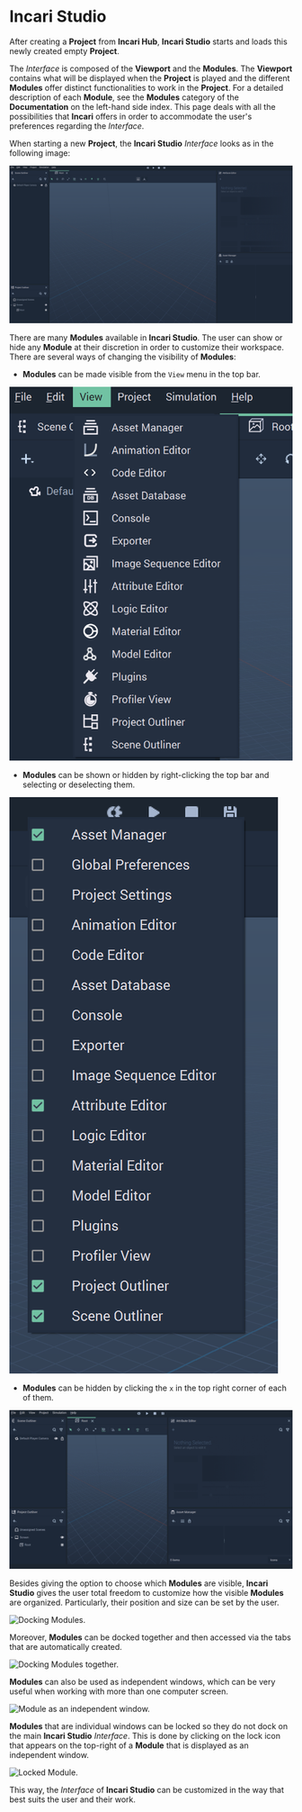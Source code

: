 # Incari Studio

After creating a **Project** from **Incari Hub**, **Incari Studio** starts and loads this newly created empty **Project**.

The *Interface* is composed of the **Viewport** and the **Modules**. The **Viewport** contains what will be displayed when the **Project** is played and the different **Modules** offer distinct functionalities to work in the **Project**. For a detailed description of each **Module**, see the **Modules** category of the **Documentation** on the left-hand side index. This page deals with all the possibilities that **Incari** offers in order to accommodate the user's preferences regarding the *Interface*.  

When starting a new **Project**, the **Incari Studio** *Interface* looks as in the following image:

![Incari Studio Project on start](../../.gitbook/assets/incaristudioimage1.png)

There are many **Modules** available in **Incari Studio**. The user can show or hide any **Module** at their discretion in order to customize their workspace. There are several ways of changing the visibility of **Modules**:

* **Modules** can be made visible from the `View` menu in the top bar.

![Drop-down Menu from View.](../../.gitbook/assets/incaristudioimage2.png)

* **Modules** can be shown or hidden by right-clicking the top bar and selecting or deselecting them.

![Drop-down Menu by right-clicking.](../../.gitbook/assets/incaristudioimage3.png)

* **Modules** can be hidden by clicking the `x` in the top right corner of each of them.

![Closing Modules.](../../.gitbook/assets/incaristudioimage4.gif)


Besides giving the option to choose which **Modules** are visible, **Incari Studio** gives the user total freedom to customize how the visible **Modules** are organized. Particularly, their position and size can be set by the user.

![Docking Modules.](../../.gitbook/assets/incaristudioimage5.gif)

Moreover, **Modules** can be docked together and then accessed via the tabs that are automatically created.

![Docking Modules together.](incaristudioimage6)

**Modules** can also be used as independent windows, which can be very useful when working with more than one computer screen.

![Module as an independent window.](../../.gitbook/assets/incaristudioimage7.gif)

**Modules** that are individual windows can be locked so they do not dock on the main **Incari Studio** *Interface*. This is done by clicking on the lock icon that appears on the top-right of a **Module** that is displayed as an independent window.

![Locked Module.](../../.gitbook/assets/incaristudioimage8.gif)

This way, the *Interface* of **Incari Studio** can be customized in the way that best suits the user and their work.